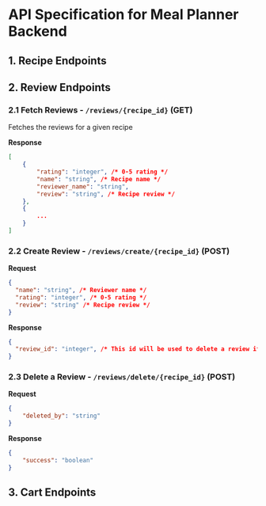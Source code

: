 # API Specification for Meal Planner Backend

## 1. Recipe Endpoints

## 2. Review Endpoints
### 2.1 Fetch Reviews - `/reviews/{recipe_id}` (GET)
Fetches the reviews for a given recipe


**Response**
```json
[
    {
        "rating": "integer", /* 0-5 rating */
        "name": "string", /* Recipe name */
        "reviewer_name": "string",
        "review": "string", /* Recipe review */
    },
    {
        ...
    }
]
```
### 2.2 Create Review - `/reviews/create/{recipe_id}` (POST)
**Request**
```json
{
  "name": "string", /* Reviewer name */
  "rating": "integer", /* 0-5 rating */
  "review": "string" /* Recipe review */
}
```
**Response**
```json
{
  "review_id": "integer", /* This id will be used to delete a review if necessary */
}
```
### 2.3 Delete a Review - `/reviews/delete/{recipe_id}` (POST)
**Request**
```json
{
    "deleted_by": "string"
}
```
**Response**
```json
{
    "success": "boolean"
}
```
## 3. Cart Endpoints

